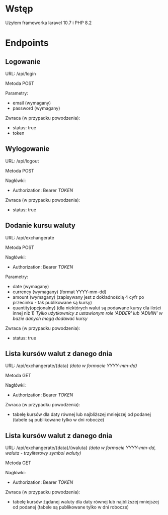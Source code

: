 # Wstęp
Użyłem frameworka laravel 10.7 i PHP 8.2

# Endpoints

## Logowanie
URL: /api/login

Metoda POST

Parametry:
- email (wymagany)
- password (wymagany)

Zwraca (w przypadku powodzenia):
- status: true
- token

## Wylogowanie
URL: /api/logout

Metoda POST

Nagłówki:
- Authorization: Bearer *TOKEN*

Zwraca (w przypadku powodzenia):
- status: true 

## Dodanie kursu waluty
URL: /api/exchangerate

Metoda POST

Nagłówki:
- Authorization: Bearer *TOKEN*

Parametry:
- date (wymagany)
- currency (wymagany) (format YYYY-mm-dd)
- amount (wymagany) (zapisywany jest z dokładnością 4 cyfr po przecinku - tak publikowane są kursy)
- quantity(opcjonalny) (dla niektórych walut są podawane kursy dla ilości innej niż 1)
*Tylko użytkownicy z ustawionym role 'ADDER' lub 'ADMIN' w bazie danych mogą dodawać kursy*

Zwraca (w przypadku powodzenia):
- status: true 

## Lista kursów walut z danego dnia
URL: /api/exchangerate/{data} *(data w formacie YYYY-mm-dd)*

Metoda GET

Nagłówki:
- Authorization: Bearer *TOKEN*

Zwraca (w przypadku powodzenia):
- tabelę kursów dla daty równej lub najbliższej mniejszej od podanej (tabele są publikowane tylko w dni robocze)

## Lista kursów walut z danego dnia
URL: /api/exchangerate/{data}/{waluta} *(data w formacie YYYY-mm-dd, waluta - trzyliterowy symbol waluty)*

Metoda GET

Nagłówki:
- Authorization: Bearer *TOKEN*

Zwraca (w przypadku powodzenia):
- tabelę kursów żądanej waluty dla daty równej lub najbliższej mniejszej od podanej (tabele są publikowane tylko w dni robocze)

